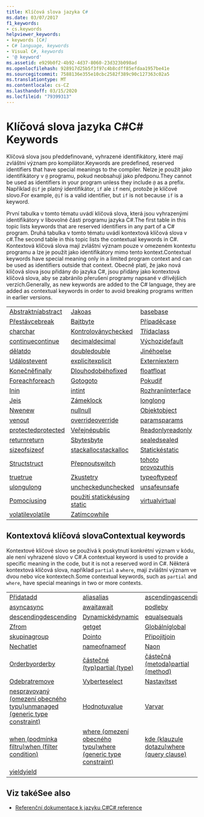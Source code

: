 ```yaml
---
title: Klíčová slova jazyka C#
ms.date: 03/07/2017
f1_keywords:
- cs.keywords
helpviewer_keywords:
- keywords [C#]
- C# language, keywords
- Visual C#, keywords
- '@ keyword'
ms.assetid: e929b0f2-4b92-4d37-8060-23d323b098ad
ms.openlocfilehash: 928917d25b5f3f97c4b8cdff85efdaa1957be41e
ms.sourcegitcommit: 7588136e355e10cbc2582f389c90c127363c02a5
ms.translationtype: MT
ms.contentlocale: cs-CZ
ms.lasthandoff: 03/15/2020
ms.locfileid: "79399313"
---
```

# <a name="c-keywords"></a><span data-ttu-id="bf769-102">Klíčová slova jazyka C#</span><span class="sxs-lookup"><span data-stu-id="bf769-102">C# Keywords</span></span>

<span data-ttu-id="bf769-103">Klíčová slova jsou předdefinované, vyhrazené identifikátory, které mají zvláštní význam pro kompilátor.</span><span class="sxs-lookup"><span data-stu-id="bf769-103">Keywords are predefined, reserved identifiers that have special meanings to the compiler.</span></span> <span data-ttu-id="bf769-104">Nelze je použít jako identifikátory v `@` programu, pokud neobsahují jako předponu.</span><span class="sxs-lookup"><span data-stu-id="bf769-104">They cannot be used as identifiers in your program unless they include `@` as a prefix.</span></span> <span data-ttu-id="bf769-105">Například `@if` je platný identifikátor, `if` ale `if` není, protože je klíčové slovo.</span><span class="sxs-lookup"><span data-stu-id="bf769-105">For example, `@if` is a valid identifier, but `if` is not because `if` is a keyword.</span></span>  
  
 <span data-ttu-id="bf769-106">První tabulka v tomto tématu uvádí klíčová slova, která jsou vyhrazenými identifikátory v libovolné části programu jazyka C#.</span><span class="sxs-lookup"><span data-stu-id="bf769-106">The first table in this topic lists keywords that are reserved identifiers in any part of a C# program.</span></span> <span data-ttu-id="bf769-107">Druhá tabulka v tomto tématu uvádí kontextová klíčová slova v c#.</span><span class="sxs-lookup"><span data-stu-id="bf769-107">The second table in this topic lists the contextual keywords in C#.</span></span> <span data-ttu-id="bf769-108">Kontextová klíčová slova mají zvláštní význam pouze v omezeném kontextu programu a lze je použít jako identifikátory mimo tento kontext.</span><span class="sxs-lookup"><span data-stu-id="bf769-108">Contextual keywords have special meaning only in a limited program context and can be used as identifiers outside that context.</span></span> <span data-ttu-id="bf769-109">Obecně platí, že jako nová klíčová slova jsou přidány do jazyka C#, jsou přidány jako kontextová klíčová slova, aby se zabránilo přerušení programy napsané v dřívějších verzích.</span><span class="sxs-lookup"><span data-stu-id="bf769-109">Generally, as new keywords are added to the C# language, they are added as contextual keywords in order to avoid breaking programs written in earlier versions.</span></span>  
  
|||||  
|---|---|---|---|  
|[<span data-ttu-id="bf769-110">Abstraktní</span><span class="sxs-lookup"><span data-stu-id="bf769-110">abstract</span></span>](abstract.md)|[<span data-ttu-id="bf769-111">Jako</span><span class="sxs-lookup"><span data-stu-id="bf769-111">as</span></span>](../operators/type-testing-and-cast.md#as-operator)|[<span data-ttu-id="bf769-112">base</span><span class="sxs-lookup"><span data-stu-id="bf769-112">base</span></span>](base.md)|[<span data-ttu-id="bf769-113">bool</span><span class="sxs-lookup"><span data-stu-id="bf769-113">bool</span></span>](../builtin-types/bool.md)|  
|[<span data-ttu-id="bf769-114">Přestávce</span><span class="sxs-lookup"><span data-stu-id="bf769-114">break</span></span>](break.md)|[<span data-ttu-id="bf769-115">Bajt</span><span class="sxs-lookup"><span data-stu-id="bf769-115">byte</span></span>](../builtin-types/integral-numeric-types.md)|[<span data-ttu-id="bf769-116">Případě</span><span class="sxs-lookup"><span data-stu-id="bf769-116">case</span></span>](switch.md)|[<span data-ttu-id="bf769-117">Chytit</span><span class="sxs-lookup"><span data-stu-id="bf769-117">catch</span></span>](try-catch.md)|  
|[<span data-ttu-id="bf769-118">char</span><span class="sxs-lookup"><span data-stu-id="bf769-118">char</span></span>](../builtin-types/char.md)|[<span data-ttu-id="bf769-119">Kontrolovány</span><span class="sxs-lookup"><span data-stu-id="bf769-119">checked</span></span>](checked.md)|[<span data-ttu-id="bf769-120">Třída</span><span class="sxs-lookup"><span data-stu-id="bf769-120">class</span></span>](class.md)|[<span data-ttu-id="bf769-121">const</span><span class="sxs-lookup"><span data-stu-id="bf769-121">const</span></span>](const.md)|  
|[<span data-ttu-id="bf769-122">continue</span><span class="sxs-lookup"><span data-stu-id="bf769-122">continue</span></span>](continue.md)|[<span data-ttu-id="bf769-123">decimal</span><span class="sxs-lookup"><span data-stu-id="bf769-123">decimal</span></span>](../builtin-types/floating-point-numeric-types.md)|[<span data-ttu-id="bf769-124">Výchozí</span><span class="sxs-lookup"><span data-stu-id="bf769-124">default</span></span>](default.md)|[<span data-ttu-id="bf769-125">delegát</span><span class="sxs-lookup"><span data-stu-id="bf769-125">delegate</span></span>](../builtin-types/reference-types.md)|  
|[<span data-ttu-id="bf769-126">dělat</span><span class="sxs-lookup"><span data-stu-id="bf769-126">do</span></span>](do.md)|[<span data-ttu-id="bf769-127">double</span><span class="sxs-lookup"><span data-stu-id="bf769-127">double</span></span>](../builtin-types/floating-point-numeric-types.md)|[<span data-ttu-id="bf769-128">Jiného</span><span class="sxs-lookup"><span data-stu-id="bf769-128">else</span></span>](if-else.md)|[<span data-ttu-id="bf769-129">Výčtu</span><span class="sxs-lookup"><span data-stu-id="bf769-129">enum</span></span>](../builtin-types/enum.md)|  
|[<span data-ttu-id="bf769-130">Událost</span><span class="sxs-lookup"><span data-stu-id="bf769-130">event</span></span>](event.md)|[<span data-ttu-id="bf769-131">explicit</span><span class="sxs-lookup"><span data-stu-id="bf769-131">explicit</span></span>](../operators/user-defined-conversion-operators.md)|[<span data-ttu-id="bf769-132">Externí</span><span class="sxs-lookup"><span data-stu-id="bf769-132">extern</span></span>](extern.md)|[<span data-ttu-id="bf769-133">false (nepravda)</span><span class="sxs-lookup"><span data-stu-id="bf769-133">false</span></span>](../builtin-types/bool.md)|  
|[<span data-ttu-id="bf769-134">Konečně</span><span class="sxs-lookup"><span data-stu-id="bf769-134">finally</span></span>](try-finally.md)|[<span data-ttu-id="bf769-135">Dlouhodobého</span><span class="sxs-lookup"><span data-stu-id="bf769-135">fixed</span></span>](fixed-statement.md)|[<span data-ttu-id="bf769-136">float</span><span class="sxs-lookup"><span data-stu-id="bf769-136">float</span></span>](../builtin-types/floating-point-numeric-types.md)|[<span data-ttu-id="bf769-137">Pro</span><span class="sxs-lookup"><span data-stu-id="bf769-137">for</span></span>](for.md)|  
|[<span data-ttu-id="bf769-138">Foreach</span><span class="sxs-lookup"><span data-stu-id="bf769-138">foreach</span></span>](foreach-in.md)|[<span data-ttu-id="bf769-139">Goto</span><span class="sxs-lookup"><span data-stu-id="bf769-139">goto</span></span>](goto.md)|[<span data-ttu-id="bf769-140">Pokud</span><span class="sxs-lookup"><span data-stu-id="bf769-140">if</span></span>](if-else.md)|[<span data-ttu-id="bf769-141">implicit</span><span class="sxs-lookup"><span data-stu-id="bf769-141">implicit</span></span>](../operators/user-defined-conversion-operators.md)|  
|[<span data-ttu-id="bf769-142">In</span><span class="sxs-lookup"><span data-stu-id="bf769-142">in</span></span>](in.md)|[<span data-ttu-id="bf769-143">int</span><span class="sxs-lookup"><span data-stu-id="bf769-143">int</span></span>](../builtin-types/integral-numeric-types.md)|[<span data-ttu-id="bf769-144">Rozhraní</span><span class="sxs-lookup"><span data-stu-id="bf769-144">interface</span></span>](interface.md)|[<span data-ttu-id="bf769-145">Vnitřní</span><span class="sxs-lookup"><span data-stu-id="bf769-145">internal</span></span>](internal.md)|
|[<span data-ttu-id="bf769-146">Je</span><span class="sxs-lookup"><span data-stu-id="bf769-146">is</span></span>](is.md)|[<span data-ttu-id="bf769-147">Zámek</span><span class="sxs-lookup"><span data-stu-id="bf769-147">lock</span></span>](lock-statement.md)|[<span data-ttu-id="bf769-148">long</span><span class="sxs-lookup"><span data-stu-id="bf769-148">long</span></span>](../builtin-types/integral-numeric-types.md)|[<span data-ttu-id="bf769-149">Namespace</span><span class="sxs-lookup"><span data-stu-id="bf769-149">namespace</span></span>](namespace.md)|
|[<span data-ttu-id="bf769-150">Nwe</span><span class="sxs-lookup"><span data-stu-id="bf769-150">new</span></span>](../operators/new-operator.md)|[<span data-ttu-id="bf769-151">null</span><span class="sxs-lookup"><span data-stu-id="bf769-151">null</span></span>](null.md)|[<span data-ttu-id="bf769-152">Objekt</span><span class="sxs-lookup"><span data-stu-id="bf769-152">object</span></span>](../builtin-types/reference-types.md)|[<span data-ttu-id="bf769-153">operator</span><span class="sxs-lookup"><span data-stu-id="bf769-153">operator</span></span>](../operators/operator-overloading.md)|
|[<span data-ttu-id="bf769-154">ven</span><span class="sxs-lookup"><span data-stu-id="bf769-154">out</span></span>](out.md)|[<span data-ttu-id="bf769-155">override</span><span class="sxs-lookup"><span data-stu-id="bf769-155">override</span></span>](override.md)|[<span data-ttu-id="bf769-156">params</span><span class="sxs-lookup"><span data-stu-id="bf769-156">params</span></span>](params.md)|[<span data-ttu-id="bf769-157">Soukromé</span><span class="sxs-lookup"><span data-stu-id="bf769-157">private</span></span>](private.md)|
|[<span data-ttu-id="bf769-158">protected</span><span class="sxs-lookup"><span data-stu-id="bf769-158">protected</span></span>](protected.md)|[<span data-ttu-id="bf769-159">Veřejné</span><span class="sxs-lookup"><span data-stu-id="bf769-159">public</span></span>](public.md)|[<span data-ttu-id="bf769-160">Readonly</span><span class="sxs-lookup"><span data-stu-id="bf769-160">readonly</span></span>](readonly.md)|[<span data-ttu-id="bf769-161">ref</span><span class="sxs-lookup"><span data-stu-id="bf769-161">ref</span></span>](ref.md)|
|[<span data-ttu-id="bf769-162">return</span><span class="sxs-lookup"><span data-stu-id="bf769-162">return</span></span>](return.md)|[<span data-ttu-id="bf769-163">Sbyte</span><span class="sxs-lookup"><span data-stu-id="bf769-163">sbyte</span></span>](../builtin-types/integral-numeric-types.md)|[<span data-ttu-id="bf769-164">sealed</span><span class="sxs-lookup"><span data-stu-id="bf769-164">sealed</span></span>](sealed.md)|[<span data-ttu-id="bf769-165">short</span><span class="sxs-lookup"><span data-stu-id="bf769-165">short</span></span>](../builtin-types/integral-numeric-types.md)||
[<span data-ttu-id="bf769-166">sizeof</span><span class="sxs-lookup"><span data-stu-id="bf769-166">sizeof</span></span>](../operators/sizeof.md)|[<span data-ttu-id="bf769-167">stackalloc</span><span class="sxs-lookup"><span data-stu-id="bf769-167">stackalloc</span></span>](../operators/stackalloc.md)|[<span data-ttu-id="bf769-168">Statické</span><span class="sxs-lookup"><span data-stu-id="bf769-168">static</span></span>](static.md)|[<span data-ttu-id="bf769-169">Řetězec</span><span class="sxs-lookup"><span data-stu-id="bf769-169">string</span></span>](../builtin-types/reference-types.md)|
|[<span data-ttu-id="bf769-170">Struct</span><span class="sxs-lookup"><span data-stu-id="bf769-170">struct</span></span>](../builtin-types/struct.md)|[<span data-ttu-id="bf769-171">Přepnout</span><span class="sxs-lookup"><span data-stu-id="bf769-171">switch</span></span>](switch.md)|[<span data-ttu-id="bf769-172">tohoto provozu</span><span class="sxs-lookup"><span data-stu-id="bf769-172">this</span></span>](this.md)|[<span data-ttu-id="bf769-173">throw</span><span class="sxs-lookup"><span data-stu-id="bf769-173">throw</span></span>](throw.md)|
|[<span data-ttu-id="bf769-174">true</span><span class="sxs-lookup"><span data-stu-id="bf769-174">true</span></span>](../builtin-types/bool.md)|[<span data-ttu-id="bf769-175">Zkuste</span><span class="sxs-lookup"><span data-stu-id="bf769-175">try</span></span>](try-catch.md)|[<span data-ttu-id="bf769-176">typeof</span><span class="sxs-lookup"><span data-stu-id="bf769-176">typeof</span></span>](../operators/type-testing-and-cast.md#typeof-operator)|[<span data-ttu-id="bf769-177">uint</span><span class="sxs-lookup"><span data-stu-id="bf769-177">uint</span></span>](../builtin-types/integral-numeric-types.md)|
|[<span data-ttu-id="bf769-178">ulong</span><span class="sxs-lookup"><span data-stu-id="bf769-178">ulong</span></span>](../builtin-types/integral-numeric-types.md)|[<span data-ttu-id="bf769-179">unchecked</span><span class="sxs-lookup"><span data-stu-id="bf769-179">unchecked</span></span>](unchecked.md)|[<span data-ttu-id="bf769-180">unsafe</span><span class="sxs-lookup"><span data-stu-id="bf769-180">unsafe</span></span>](unsafe.md)|[<span data-ttu-id="bf769-181">ushort</span><span class="sxs-lookup"><span data-stu-id="bf769-181">ushort</span></span>](../builtin-types/integral-numeric-types.md)|
|[<span data-ttu-id="bf769-182">Pomocí</span><span class="sxs-lookup"><span data-stu-id="bf769-182">using</span></span>](using.md)|[<span data-ttu-id="bf769-183">použití statické</span><span class="sxs-lookup"><span data-stu-id="bf769-183">using static</span></span>](using-static.md)|[<span data-ttu-id="bf769-184">virtual</span><span class="sxs-lookup"><span data-stu-id="bf769-184">virtual</span></span>](virtual.md)|[<span data-ttu-id="bf769-185">void</span><span class="sxs-lookup"><span data-stu-id="bf769-185">void</span></span>](../builtin-types/void.md)|
|[<span data-ttu-id="bf769-186">volatile</span><span class="sxs-lookup"><span data-stu-id="bf769-186">volatile</span></span>](volatile.md)|[<span data-ttu-id="bf769-187">Zatímco</span><span class="sxs-lookup"><span data-stu-id="bf769-187">while</span></span>](while.md)|

## <a name="contextual-keywords"></a><span data-ttu-id="bf769-188">Kontextová klíčová slova</span><span class="sxs-lookup"><span data-stu-id="bf769-188">Contextual keywords</span></span>

 <span data-ttu-id="bf769-189">Kontextové klíčové slovo se používá k poskytnutí konkrétní význam v kódu, ale není vyhrazené slovo v C#.</span><span class="sxs-lookup"><span data-stu-id="bf769-189">A contextual keyword is used to provide a specific meaning in the code, but it is not a reserved word in C#.</span></span> <span data-ttu-id="bf769-190">Některá kontextová klíčová slova, například `partial` a `where`, mají zvláštní význam ve dvou nebo více kontextech.</span><span class="sxs-lookup"><span data-stu-id="bf769-190">Some contextual keywords, such as `partial` and `where`, have special meanings in two or more contexts.</span></span>  
  
||||  
|---|---|---|  
|[<span data-ttu-id="bf769-191">Přidat</span><span class="sxs-lookup"><span data-stu-id="bf769-191">add</span></span>](add.md)|[<span data-ttu-id="bf769-192">alias</span><span class="sxs-lookup"><span data-stu-id="bf769-192">alias</span></span>](extern-alias.md)|[<span data-ttu-id="bf769-193">ascending</span><span class="sxs-lookup"><span data-stu-id="bf769-193">ascending</span></span>](ascending.md)|
|[<span data-ttu-id="bf769-194">async</span><span class="sxs-lookup"><span data-stu-id="bf769-194">async</span></span>](async.md)|[<span data-ttu-id="bf769-195">await</span><span class="sxs-lookup"><span data-stu-id="bf769-195">await</span></span>](../operators/await.md)|[<span data-ttu-id="bf769-196">podle</span><span class="sxs-lookup"><span data-stu-id="bf769-196">by</span></span>](by.md)|
|[<span data-ttu-id="bf769-197">descending</span><span class="sxs-lookup"><span data-stu-id="bf769-197">descending</span></span>](descending.md)|[<span data-ttu-id="bf769-198">Dynamické</span><span class="sxs-lookup"><span data-stu-id="bf769-198">dynamic</span></span>](../builtin-types/reference-types.md)|[<span data-ttu-id="bf769-199">equals</span><span class="sxs-lookup"><span data-stu-id="bf769-199">equals</span></span>](equals.md)|
|[<span data-ttu-id="bf769-200">Z</span><span class="sxs-lookup"><span data-stu-id="bf769-200">from</span></span>](from-clause.md)|[<span data-ttu-id="bf769-201">get</span><span class="sxs-lookup"><span data-stu-id="bf769-201">get</span></span>](get.md)|[<span data-ttu-id="bf769-202">Globální</span><span class="sxs-lookup"><span data-stu-id="bf769-202">global</span></span>](../operators/namespace-alias-qualifier.md)|
|[<span data-ttu-id="bf769-203">skupina</span><span class="sxs-lookup"><span data-stu-id="bf769-203">group</span></span>](group-clause.md)|[<span data-ttu-id="bf769-204">Do</span><span class="sxs-lookup"><span data-stu-id="bf769-204">into</span></span>](into.md)|[<span data-ttu-id="bf769-205">Připojit</span><span class="sxs-lookup"><span data-stu-id="bf769-205">join</span></span>](join-clause.md)|
|[<span data-ttu-id="bf769-206">Nechat</span><span class="sxs-lookup"><span data-stu-id="bf769-206">let</span></span>](let-clause.md)|[<span data-ttu-id="bf769-207">nameof</span><span class="sxs-lookup"><span data-stu-id="bf769-207">nameof</span></span>](../operators/nameof.md)|[<span data-ttu-id="bf769-208">Na</span><span class="sxs-lookup"><span data-stu-id="bf769-208">on</span></span>](on.md)|
|[<span data-ttu-id="bf769-209">Orderby</span><span class="sxs-lookup"><span data-stu-id="bf769-209">orderby</span></span>](orderby-clause.md)|[<span data-ttu-id="bf769-210">částečné (typ)</span><span class="sxs-lookup"><span data-stu-id="bf769-210">partial (type)</span></span>](partial-type.md)|[<span data-ttu-id="bf769-211">částečná (metoda)</span><span class="sxs-lookup"><span data-stu-id="bf769-211">partial (method)</span></span>](partial-method.md)|
|[<span data-ttu-id="bf769-212">Odebrat</span><span class="sxs-lookup"><span data-stu-id="bf769-212">remove</span></span>](remove.md)|[<span data-ttu-id="bf769-213">Vyberte</span><span class="sxs-lookup"><span data-stu-id="bf769-213">select</span></span>](select-clause.md)|[<span data-ttu-id="bf769-214">Nastavit</span><span class="sxs-lookup"><span data-stu-id="bf769-214">set</span></span>](set.md)|
|[<span data-ttu-id="bf769-215">nespravovaný (omezení obecného typu)</span><span class="sxs-lookup"><span data-stu-id="bf769-215">unmanaged (generic type constraint)</span></span>](where-generic-type-constraint.md)|[<span data-ttu-id="bf769-216">Hodnotu</span><span class="sxs-lookup"><span data-stu-id="bf769-216">value</span></span>](value.md)|[<span data-ttu-id="bf769-217">Var</span><span class="sxs-lookup"><span data-stu-id="bf769-217">var</span></span>](var.md)|
|[<span data-ttu-id="bf769-218">when (podmínka filtru)</span><span class="sxs-lookup"><span data-stu-id="bf769-218">when (filter condition)</span></span>](when.md)|[<span data-ttu-id="bf769-219">where (omezení obecného typu)</span><span class="sxs-lookup"><span data-stu-id="bf769-219">where (generic type constraint)</span></span>](where-generic-type-constraint.md)|[<span data-ttu-id="bf769-220">kde (klauzule dotazu)</span><span class="sxs-lookup"><span data-stu-id="bf769-220">where (query clause)</span></span>](where-clause.md)|
|[<span data-ttu-id="bf769-221">yield</span><span class="sxs-lookup"><span data-stu-id="bf769-221">yield</span></span>](yield.md)| | |
  
## <a name="see-also"></a><span data-ttu-id="bf769-222">Viz také</span><span class="sxs-lookup"><span data-stu-id="bf769-222">See also</span></span>

- [<span data-ttu-id="bf769-223">Referenční dokumentace k jazyku C#</span><span class="sxs-lookup"><span data-stu-id="bf769-223">C# reference</span></span>](../index.md)
